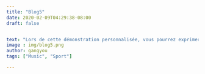 ```yaml
---
title: "Blog5"
date: 2020-02-09T04:29:38-08:00
draft: false


text: "Lors de cette démonstration personnalisée, vous pourrez exprimer vos besoins et expliquer vos objectifs. Vous pourrez découvrir l’interface de Logment3D en partage d’écran et voir concrètement comment le logiciel s’utilise au quotidien.Lors de cette démonstration personnalisée, vous pourrez exprimer vos besoins et expliquer vos objectifs. Vous pourrez découvrir l’interface de Logment3D en partage d’écran et voir concrètement comment le logiciel s’utilise au quotidien."
image : img/blog5.png
author: gangyou
tags: ["Music", "Sport"]

---
```


